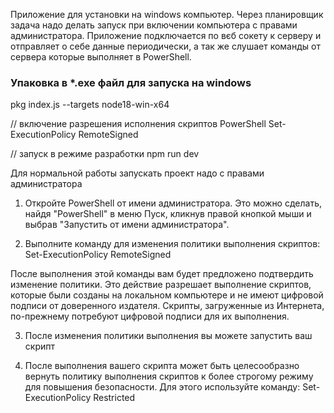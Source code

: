 Приложение для установки на windows компьютер.
Через планировщик задача надо делать запуск при включении 
компьютера с правами администратора.
Приложение подключается по вєб сокету к серверу и отправляет
о себе данные периодически, а так же слушает команды от сервера
которые выполняет в PowerShell.


<h3>Упаковка в *.exe файл для запуска на windows</h3>
pkg index.js --targets node18-win-x64

// включение разрешения исполнения скриптов PowerShell
Set-ExecutionPolicy RemoteSigned

// запуск в режиме разработки
npm run dev


Для нормальной работы запускать проект надо с правами администратора



1. Откройте PowerShell от имени администратора. Это можно сделать, найдя "PowerShell" в меню Пуск, кликнув правой кнопкой мыши и выбрав "Запустить от имени администратора".

2. Выполните команду для изменения политики выполнения скриптов:
Set-ExecutionPolicy RemoteSigned

После выполнения этой команды вам будет предложено подтвердить изменение политики. Это действие разрешает выполнение скриптов, которые были созданы на локальном компьютере и не имеют цифровой подписи от доверенного издателя. Скрипты, загруженные из Интернета, по-прежнему потребуют цифровой подписи для их выполнения.

3. После изменения политики выполнения вы можете запустить ваш скрипт

4. После выполнения вашего скрипта может быть целесообразно вернуть политику выполнения скриптов к более строгому режиму для повышения безопасности. Для этого используйте команду:
Set-ExecutionPolicy Restricted